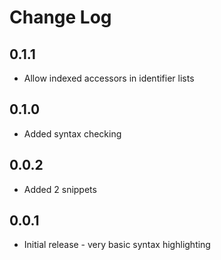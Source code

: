 # Change Log

## 0.1.1

- Allow indexed accessors in identifier lists

## 0.1.0

- Added syntax checking

## 0.0.2

- Added 2 snippets

## 0.0.1

- Initial release - very basic syntax highlighting
